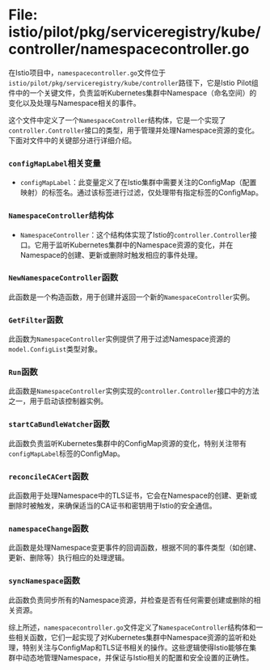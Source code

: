 # File: istio/pilot/pkg/serviceregistry/kube/controller/namespacecontroller.go

在Istio项目中，`namespacecontroller.go`文件位于`istio/pilot/pkg/serviceregistry/kube/controller`路径下，它是Istio Pilot组件中的一个关键文件，负责监听Kubernetes集群中Namespace（命名空间）的变化以及处理与Namespace相关的事件。

这个文件中定义了一个`NamespaceController`结构体，它是一个实现了`controller.Controller`接口的类型，用于管理并处理Namespace资源的变化。下面对文件中的关键部分进行详细介绍。

### `configMapLabel`相关变量

- `configMapLabel`：此变量定义了在Istio集群中需要关注的ConfigMap（配置映射）的标签名。通过该标签进行过滤，仅处理带有指定标签的ConfigMap。

### `NamespaceController`结构体

- `NamespaceController`：这个结构体实现了Istio的`controller.Controller`接口。它用于监听Kubernetes集群中的Namespace资源的变化，并在Namespace的创建、更新或删除时触发相应的事件处理。

### `NewNamespaceController`函数
此函数是一个构造函数，用于创建并返回一个新的`NamespaceController`实例。

### `GetFilter`函数
此函数为`NamespaceController`实例提供了用于过滤Namespace资源的`model.ConfigList`类型对象。

### `Run`函数
此函数是`NamespaceController`实例实现的`controller.Controller`接口中的方法之一，用于启动该控制器实例。

### `startCaBundleWatcher`函数
此函数负责监听Kubernetes集群中的ConfigMap资源的变化，特别关注带有`configMapLabel`标签的ConfigMap。

### `reconcileCACert`函数
此函数用于处理Namespace中的TLS证书，它会在Namespace的创建、更新或删除时被触发，来确保适当的CA证书和密钥用于Istio的安全通信。

### `namespaceChange`函数
此函数是处理Namespace变更事件的回调函数，根据不同的事件类型（如创建、更新、删除等）执行相应的处理逻辑。

### `syncNamespace`函数
此函数负责同步所有的Namespace资源，并检查是否有任何需要创建或删除的相关资源。

综上所述，`namespacecontroller.go`文件定义了`NamespaceController`结构体和一些相关函数，它们一起实现了对Kubernetes集群中Namespace资源的监听和处理，特别关注与ConfigMap和TLS证书相关的操作。这些逻辑使得Istio能够在集群中动态地管理Namespace，并保证与Istio相关的配置和安全设置的正确性。


